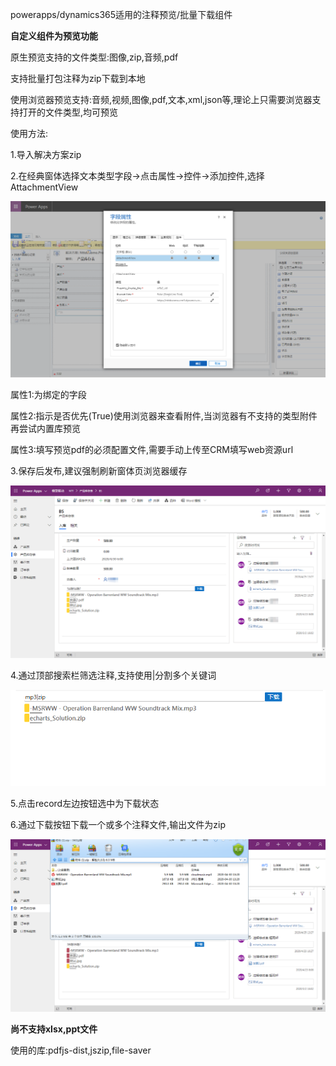 powerapps/dynamics365适用的注释预览/批量下载组件

**自定义组件为预览功能**

原生预览支持的文件类型:图像,zip,音频,pdf

支持批量打包注释为zip下载到本地

使用浏览器预览支持:音频,视频,图像,pdf,文本,xml,json等,理论上只需要浏览器支持打开的文件类型,均可预览

使用方法:

  1.导入解决方案zip
  
  2.在经典窗体选择文本类型字段->点击属性->控件->添加控件,选择AttachmentView
  
   ![Image text](https://github.com/QNMF1234/AttachmentView/blob/master/%E6%95%99%E7%A8%8B%E5%9B%BE%E5%83%8F/1.png)
  
   属性1:为绑定的字段
  
   属性2:指示是否优先(True)使用浏览器来查看附件,当浏览器有不支持的类型附件再尝试内置库预览
  
   属性3:填写预览pdf的必须配置文件,需要手动上传至CRM填写web资源url
  
  3.保存后发布,建议强制刷新窗体页浏览器缓存
  
  ![Image text](https://github.com/QNMF1234/AttachmentView/blob/master/%E6%95%99%E7%A8%8B%E5%9B%BE%E5%83%8F/2.png)
  
  4.通过顶部搜索栏筛选注释,支持使用|分割多个关键词
  
  ![Image text](https://github.com/QNMF1234/AttachmentView/blob/master/%E6%95%99%E7%A8%8B%E5%9B%BE%E5%83%8F/3.png)
  
  5.点击record左边按钮选中为下载状态
  
  6.通过下载按钮下载一个或多个注释文件,输出文件为zip
  
  ![Image text](https://github.com/QNMF1234/AttachmentView/blob/master/%E6%95%99%E7%A8%8B%E5%9B%BE%E5%83%8F/4.png)
  
 **尚不支持xlsx,ppt文件**

使用的库:pdfjs-dist,jszip,file-saver
